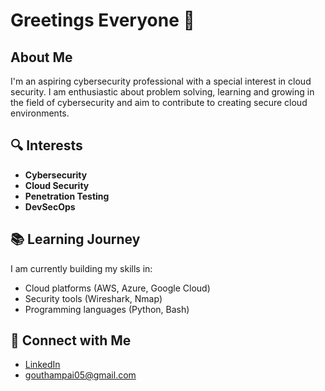 # Greetings Everyone 👋

## About Me

I'm an aspiring cybersecurity professional with a special interest in cloud security. I am enthusiastic about problem solving, learning and growing in the field of cybersecurity and aim to contribute to creating secure cloud environments.

## 🔍 Interests

- **Cybersecurity**
- **Cloud Security**
- **Penetration Testing**
- **DevSecOps**

## 📚 Learning Journey

I am currently building my skills in:

- Cloud platforms (AWS, Azure, Google Cloud)
- Security tools (Wireshark, Nmap)
- Programming languages (Python, Bash)

## 🔗 Connect with Me

- [LinkedIn](https://www.linkedin.com/in/goutham-pai-9a7818276/)
- gouthampai05@gmail.com
